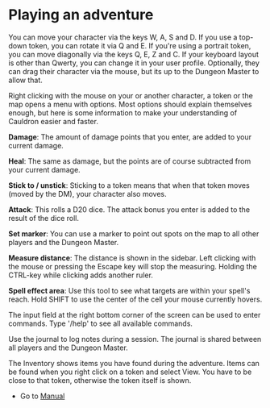<link
  rel="stylesheet"
  href="https://cdnjs.cloudflare.com/ajax/libs/font-awesome/6.5.0/css/all.min.css"
/>

# Playing an adventure
You can move your character via the keys W, A, S and D. If you use a top-down token, you can rotate it via Q and E. If you're using a portrait token, you can move diagonally via the keys Q, E, Z and C. If your keyboard layout is other than Qwerty, you can change it in your user profile. Optionally, they can drag their character via the mouse, but its up to the Dungeon Master to allow that.

Right clicking with the mouse on your or another character, a token or the map opens a menu with options. Most options should explain themselves enough, but here is some information to make your understanding of Cauldron easier and faster.

<i class="fa-solid fa-triangle-exclamation"></i> **Damage**: The amount of damage points that you enter, are added to your current damage.

<i class="fa-solid fa-kit-medical"></i> **Heal**: The same as damage, but the points are of course subtracted from your current damage.

<i class="fa-solid fa-lock"></i> **Stick to / unstick**: Sticking to a token means that when that token moves (moved by the DM), your character also moves.

<i class="fa-solid fa-shield-halved"></i> **Attack**: This rolls a D20 dice. The attack bonus you enter is added to the result of the dice roll.

<i class="fa-solid fa-location-dot"></i> **Set marker**: You can use a marker to point out spots on the map to all other players and the Dungeon Master.

<i class="fa-solid fa-signs-post"></i> **Measure distance**: The distance is shown in the sidebar. Left clicking with the mouse or pressing the Escape key will stop the measuring. Holding the CTRL-key while clicking adds another ruler.

<i class="fa-solid fa-wand-magic-sparkles"></i> **Spell effect area**: Use this tool to see what targets are within your spell's reach. Hold SHIFT to use the center of the cell your mouse currently hovers.

The input field at the right bottom corner of the screen can be used to enter commands. Type '/help' to see all available commands.

Use the journal to log notes during a session. The journal is shared between all players and the Dungeon Master.

The Inventory shows items you have found during the adventure. Items can be found when you right click on a token and select View. You have to be close to that token, otherwise the token itself is shown.

- Go to [Manual](../README.md)